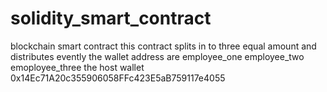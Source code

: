 # solidity_smart_contract
blockchain smart contract
this contract splits in to three equal amount and distributes evently
the wallet address are 
employee_one 
employee_two
emoployee_three
the host wallet 0x14Ec71A20c355906058FFc423E5aB759117e4055
